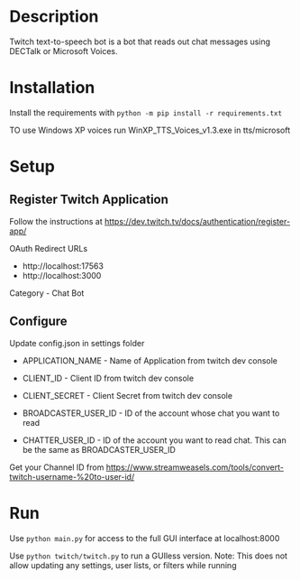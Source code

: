 # Description
Twitch text-to-speech bot is a bot that reads out chat messages using DECTalk or Microsoft Voices.

# Installation
Install the requirements with `python -m pip install -r requirements.txt`

TO use Windows XP voices run WinXP_TTS_Voices_v1.3.exe in tts/microsoft


# Setup
## Register Twitch Application
Follow the instructions at https://dev.twitch.tv/docs/authentication/register-app/ 


OAuth Redirect URLs
- http://localhost:17563
- http://localhost:3000

Category - Chat Bot

## Configure
Update config.json in settings folder

- APPLICATION_NAME - Name of Application from twitch dev console
- CLIENT_ID - Client ID from twitch dev console
- CLIENT_SECRET - Client Secret from twitch dev console


- BROADCASTER_USER_ID - ID of the account whose chat you want to read
- CHATTER_USER_ID - ID of the account you want to read chat. This can be the same as BROADCASTER_USER_ID

Get your Channel ID from https://www.streamweasels.com/tools/convert-twitch-username-%20to-user-id/



# Run
Use `python main.py` for access to the full GUI interface at localhost:8000

Use `python twitch/twitch.py` to run a GUIless version. Note: This does not allow updating any settings, user lists, or filters  while running